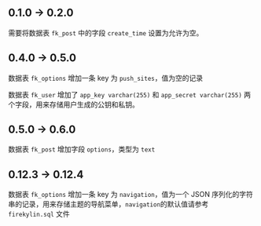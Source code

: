 ## 0.1.0 -> 0.2.0

需要将数据表 `fk_post` 中的字段 `create_time` 设置为允许为空。

## 0.4.0 -> 0.5.0

数据表 `fk_options` 增加一条 key 为 `push_sites`，值为空的记录

数据表 `fk_user` 增加了 `app_key varchar(255)` 和 `app_secret varchar(255)` 两个字段，用来存储用户生成的公钥和私钥。

## 0.5.0 -> 0.6.0

数据表 `fk_post` 增加字段 `options`，类型为 `text`

## 0.12.3 -> 0.12.4

数据表 `fk_options` 增加一条 key 为 `navigation`，值为一个 JSON 序列化的字符串的记录，用来存储主题的导航菜单，`navigation`的默认值请参考 `firekylin.sql` 文件